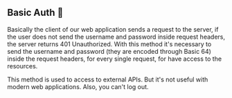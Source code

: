 ## Basic Auth :beginner:
Basically the client of our web application sends a request to the server, if the user does not send the username and password inside 
request headers, the server returns 401 Unauthorized.
With this method it's necessary to send the username and password (they are encoded through Basic 64) inside the request headers, 
for every single request, for have access to the resources. 

This method is used to access to external APIs. But it's not useful with  modern web applications. 
Also, you can't log out.

